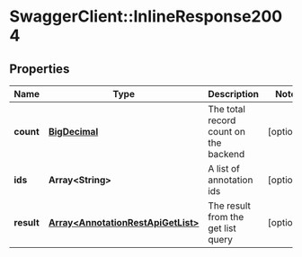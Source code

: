 # SwaggerClient::InlineResponse2004

## Properties
Name | Type | Description | Notes
------------ | ------------- | ------------- | -------------
**count** | [**BigDecimal**](BigDecimal.md) | The total record count on the backend | [optional] 
**ids** | **Array&lt;String&gt;** | A list of annotation ids | [optional] 
**result** | [**Array&lt;AnnotationRestApiGetList&gt;**](AnnotationRestApiGetList.md) | The result from the get list query | [optional] 

